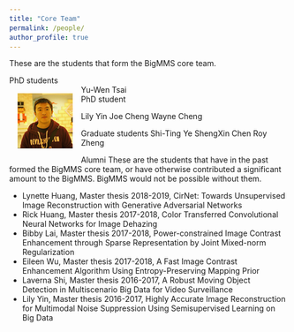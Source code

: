 ```yaml
---
title: "Core Team"
permalink: /people/
author_profile: true
---
```


These are the students that form the BigMMS core team.

PhD students
<br>
<img src='/images/ywtsai.png' width="100" style="float: left; margin: 15px">
Yu-Wen Tsai
<br>
PhD student
<br>

Lily Yin
Joe Cheng
Wayne Cheng

Graduate students
Shi-Ting Ye
ShengXin Chen
Roy Zheng

Alumni
These are the students that have in the past formed the BigMMS core team, or have otherwise contributed a significant amount to the BigMMS. BigMMS would not be possible without them.

* Lynette Huang, Master thesis 2018-2019, CirNet: Towards Unsupervised Image Reconstruction with Generative Adversarial Networks
* Rick Huang, Master thesis 2017-2018, Color Transferred Convolutional Neural Networks for Image Dehazing
* Bibby Lai, Master thesis 2017-2018, Power-constrained Image Contrast Enhancement through Sparse Representation by Joint Mixed-norm Regularization
* Eileen Wu, Master thesis 2017-2018, A Fast Image Contrast Enhancement Algorithm Using Entropy-Preserving Mapping Prior
* Laverna Shi, Master thesis 2016-2017, A Robust Moving Object Detection in Multiscenario Big Data for Video Surveillance
* Lily Yin, Master thesis 2016-2017, Highly Accurate Image Reconstruction for Multimodal Noise Suppression Using Semisupervised Learning on Big Data

